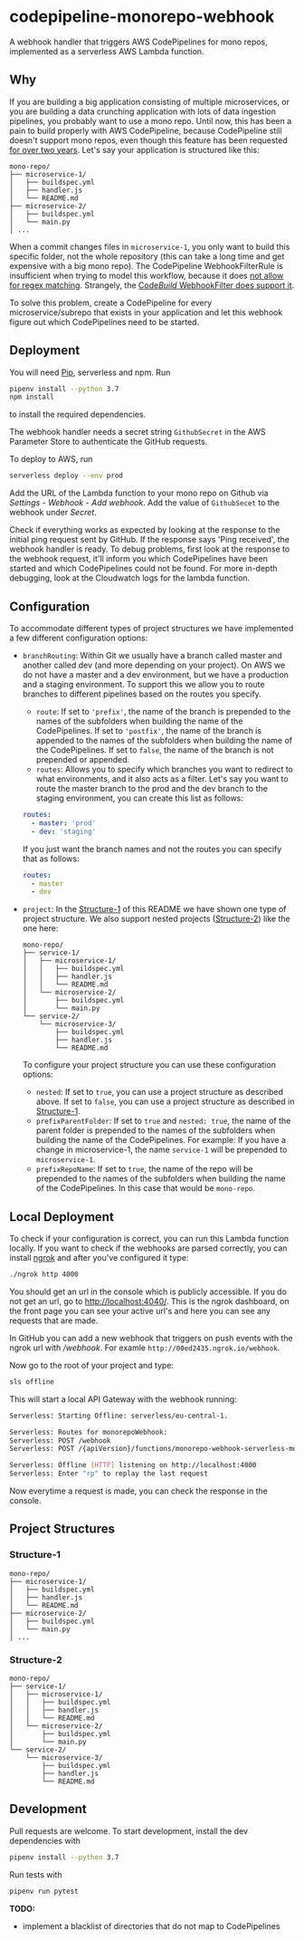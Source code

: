 # codepipeline-monorepo-webhook
A webhook handler that triggers AWS CodePipelines for mono repos, implemented as a serverless AWS Lambda function.

## Why
If you are building a big application consisting of multiple microservices, or you are building a data crunching application with lots of data ingestion pipelines, you probably want to use a mono repo.
Until now, this has been a pain to build properly with AWS CodePipeline, because CodePipeline still doesn't support mono repos, even though this feature has been requested [for over two years](https://forums.aws.amazon.com/thread.jspa?threadID=265045).
Let's say your application is structured like this:
```
mono-repo/
├── microservice-1/
│   ├── buildspec.yml
│   ├── handler.js
│   └── README.md
├── microservice-2/
│   ├── buildspec.yml
│   └── main.py
│ ...
```
When a commit changes files in `microservice-1`, you only want to build this specific folder, not the whole repository (this can take a long time and get expensive with a big mono repo). 
The CodePipeline WebhookFilterRule is insufficient when trying to model this workflow, because it does [not allow for regex matching](https://docs.aws.amazon.com/AWSCloudFormation/latest/UserGuide/aws-properties-codepipeline-webhook-webhookfilterrule.html).
Strangely, the [Code*Build* WebhookFilter does support it](https://docs.aws.amazon.com/codebuild/latest/APIReference/API_WebhookFilter.html).

To solve this problem, create a CodePipeline for every microservice/subrepo that exists in your application and let this webhook figure out which CodePipelines need to be started.

## Deployment
You will need [Pip](https://pypi.org/project/pip/), serverless and npm. Run
```bash
pipenv install --python 3.7
npm install
```
to install the required dependencies. 

The webhook handler needs a secret string `GithubSecret` in the AWS Parameter Store to authenticate the GitHub requests.

To deploy to AWS, run
```bash
serverless deploy --env prod
```

Add the URL of the Lambda function to your mono repo on Github via _Settings - Webhook - Add webhook_. Add the value of `GithubSecet` to the webhook under _Secret_.

Check if everything works as expected by looking at the response to the initial ping request sent by GitHub. If the response says 'Ping received', the webhook handler is ready. To debug problems, first look at the response to the webhook request, it'll inform you which CodePipelines have been started and which CodePipelines could not be found. For more in-depth debugging, look at the Cloudwatch logs for the lambda function.

## Configuration
To accommodate different types of project structures we have implemented a few different configuration options:

* `branchRouting`: Within Git we usually have a branch called master and another called dev (and more depending on your project). On AWS we do not have a master and a dev environment, but we have a production and a staging environment. To support this we allow you to route branches to different pipelines based on the routes you specify.
  * `route`: If set to `'prefix'`, the name of the branch is prepended to the names of the subfolders when building the name of the CodePipelines. If set to `'postfix'`, the name of the branch is appended to the names of the subfolders when building the name of the CodePipelines. If set to `false`, the name of the branch is not prepended or appended.
  * `routes`: Allows you to specify which branches you want to redirect to what environments, and it also acts as a filter. Let's say you want to route the master branch to the prod and the dev branch to the staging environment, you can create this list as follows:
  ```yml
  routes:
    - master: 'prod'
    - dev: 'staging'
  ```
  If you just want the branch names and not the routes you can specify that as follows:
  ```yml
  routes:
    - master
    - dev
  ```

* `project`: In the [Structure-1](#Structure-1) of this README we have shown one type of project structure. We also support nested projects ([Structure-2](#Structure-2)) like the one here:
  ```
  mono-repo/
  ├── service-1/
  │   ├── microservice-1/
  │   │   ├── buildspec.yml
  │   │   ├── handler.js
  │   │   └── README.md
  │   └── microservice-2/
  │       ├── buildspec.yml
  │       └── main.py
  └── service-2/
      └── microservice-3/
          ├── buildspec.yml
          ├── handler.js
          └── README.md
  ```

  To configure your project structure you can use these configuration options:

  * `nested`: If set to `true`, you can use a project structure as described above. If set to `false`, you can use a project structure as described in [Structure-1](#Structure-1).
  * `prefixParentFolder`: If set to `true` and `nested: true`, the name of the parent folder is prepended to the names of the subfolders when building the name of the CodePipelines. For example: If you have a change in microservice-1, the name `service-1` will be prepended to `microservice-1`.
  * `prefixRepoName`: If set to `true`, the name of the repo will be prepended to the names of the subfolders when building the name of the CodePipelines. In this case that would be `mono-repo`.

## Local Deployment
To check if your configuration is correct, you can run this Lambda function locally.
If you want to check if the webhooks are parsed correctly, you can install [ngrok](https://ngrok.com/) and after you've configured it type:
```bash
./ngrok http 4000
```
You should get an url in the console which is publicly accessible.
If you do not get an url, go to [http://localhost:4040/](http://localhost:4040/). This is the ngrok dashboard, on the front page you can see your active url's and here you can see any requests that are made.

In GitHub you can add a new webhook that triggers on push events with the ngrok url with _/webhook_. For examle `http://00ed2435.ngrok.io/webhook`.

Now go to the root of your project and type:
```bash
sls offline
```
This will start a local API Gateway with the webhook running:
```bash
Serverless: Starting Offline: serverless/eu-central-1.

Serverless: Routes for monorepoWebhook:
Serverless: POST /webhook
Serverless: POST /{apiVersion}/functions/monorepo-webhook-serverless-monorepoWebhook/invocations

Serverless: Offline [HTTP] listening on http://localhost:4000
Serverless: Enter "rp" to replay the last request
```
Now everytime a request is made, you can check the response in the console.

## Project Structures
### Structure-1
```
mono-repo/
├── microservice-1/
│   ├── buildspec.yml
│   ├── handler.js
│   └── README.md
├── microservice-2/
│   ├── buildspec.yml
│   └── main.py
│ ...
```

### Structure-2
```
mono-repo/
├── service-1/
│   ├── microservice-1/
│   │   ├── buildspec.yml
│   │   ├── handler.js
│   │   └── README.md
│   └── microservice-2/
│       ├── buildspec.yml
│       └── main.py
└── service-2/
    └── microservice-3/
        ├── buildspec.yml
        ├── handler.js
        └── README.md
```

## Development
Pull requests are welcome. To start development, install the dev dependencies with
```bash
pipenv install --python 3.7
```
Run tests with
```bash
pipenv run pytest
```
**TODO:**
* implement a blacklist of directories that do not map to CodePipelines
